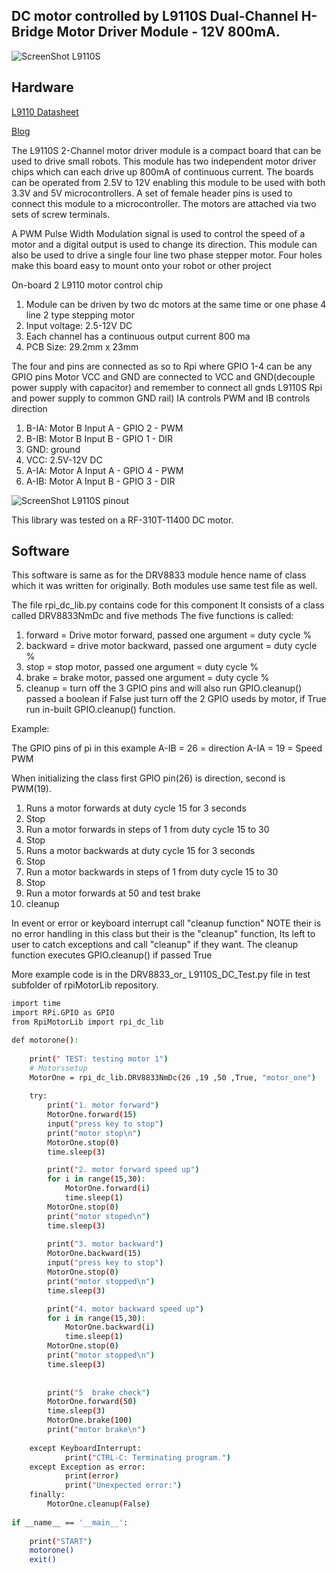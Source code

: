 DC motor controlled by L9110S Dual-Channel H-Bridge Motor Driver Module - 12V 800mA.
-------------------------------------------------

![ScreenShot L9110S ](https://github.com/gavinlyonsrepo/RpiMotorLib/blob/master/images/L9110S.jpg)


Hardware
--------------------------------------------

[L9110 Datasheet](https://www.elecrow.com/download/datasheet-l9110.pdf)

[Blog](http://www.bajdi.com/l9110-h-bridge-module/)

The L9110S 2-Channel motor driver module is a compact board that can be used
to drive small robots. This module has two independent motor driver chips which can
each drive up 800mA of continuous current. The boards can be operated from 2.5V to
12V enabling this module to be used with both 3.3V and 5V microcontrollers.
A set of female header pins is used to connect this module to a microcontroller.
The motors are attached via two sets of screw terminals.

A PWM Pulse Width Modulation signal is used to control the speed of a motor
and a digital output is used to change its direction. This module can also be used to 
drive a single four line two phase stepper motor. Four holes make this board easy to
mount onto your robot or other project

On-board 2 L9110 motor control chip
1. Module can be driven by two dc motors at the same time or one phase 4 line 2
type stepping motor
2. Input voltage: 2.5-12V DC
3. Each channel has a continuous output current 800 ma
4. PCB Size: 29.2mm x 23mm

The four and pins are connected as so to Rpi where GPIO 1-4 can be any GPIO pins
Motor VCC and GND are connected to VCC and GND(decouple power supply with capacitor)
and remember to connect all gnds L9110S Rpi and power supply to common GND rail) 
IA controls PWM and IB controls direction

1. B-IA: Motor B Input A - GPIO 2 - PWM
2. B-IB: Motor B Input B - GPIO 1 - DIR
3. GND: ground
4. VCC: 2.5V-12V DC
5. A-IA: Motor A Input A - GPIO 4 - PWM
6. A-IB: Motor A Input B - GPIO 3 - DIR

![ScreenShot L9110S  pinout](https://github.com/gavinlyonsrepo/RpiMotorLib/blob/master/images/L9110Spinout.jpg)


This library was tested on a RF-310T-11400 DC motor.


Software
-------------------------------------------
This software is same as for the DRV8833 module hence name of class
which it was written for originally.
Both modules use same test file as well. 

The file rpi_dc_lib.py contains code for this component
It consists of a class called DRV8833NmDc and five methods
The five functions is called: 
1. forward = Drive motor forward,  passed one argument = duty cycle %
2. backward = drive motor backward,  passed one argument = duty cycle %
3. stop = stop motor, passed one argument = duty cycle %
4. brake = brake motor,  passed one argument = duty cycle %
5. cleanup = turn off the 3 GPIO pins and will also run GPIO.cleanup() 
passed a boolean if False just turn off the 2 GPIO useds by motor,
if True run in-built GPIO.cleanup() function.

Example: 

The GPIO pins of pi in this example
A-IB = 26 = direction
A-IA = 19 = Speed PWM

When initializing the class first GPIO pin(26) is direction, second is PWM(19).

1. Runs a motor forwards at duty cycle 15 for 3 seconds 
2. Stop
3. Run a motor forwards in steps of 1 from duty cycle 15 to 30
4. Stop
5. Runs a motor backwards at duty cycle 15 for 3 seconds 
6. Stop
7. Run a motor backwards in steps of 1 from duty cycle 15 to 30
8. Stop
9. Run a motor forwards at 50 and test brake
10. cleanup

In event or error or keyboard interrupt call "cleanup function"
NOTE their is no error handling in this class but their is the "cleanup" 
function, Its left to user to catch exceptions and call "cleanup" if they 
want. The cleanup function executes GPIO.cleanup() if passed True

More example code is in the DRV8833_or_ L9110S_DC_Test.py file 
in test subfolder of rpiMotorLib repository.

```sh
import time 
import RPi.GPIO as GPIO
from RpiMotorLib import rpi_dc_lib 

def motorone():
    
    print(" TEST: testing motor 1") 
    # Motorssetup
    MotorOne = rpi_dc_lib.DRV8833NmDc(26 ,19 ,50 ,True, "motor_one")
    
    try:
        print("1. motor forward")
        MotorOne.forward(15)
        input("press key to stop") 
        print("motor stop\n")
        MotorOne.stop(0)
        time.sleep(3)

        print("2. motor forward speed up")
        for i in range(15,30):
            MotorOne.forward(i)
            time.sleep(1)
        MotorOne.stop(0)
        print("motor stoped\n")
        time.sleep(3)
        
        print("3. motor backward")
        MotorOne.backward(15)
        input("press key to stop") 
        MotorOne.stop(0)
        print("motor stopped\n")
        time.sleep(3)

        print("4. motor backward speed up")
        for i in range(15,30):
            MotorOne.backward(i)
            time.sleep(1)
        MotorOne.stop(0)
        print("motor stopped\n")
        time.sleep(3)
      
      
        print("5  brake check")
        MotorOne.forward(50)
        time.sleep(3)
        MotorOne.brake(100)
        print("motor brake\n")
        
    except KeyboardInterrupt:
            print("CTRL-C: Terminating program.")
    except Exception as error:
            print(error)
            print("Unexpected error:")
    finally:
        MotorOne.cleanup(False)
        
if __name__ == '__main__':
   
    print("START")
    motorone()
    exit()
    
```
